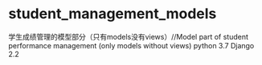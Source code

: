 # student_management_models
学生成绩管理的模型部分（只有models没有views）//Model part of student performance management (only models without views)
python 3.7 Django 2.2
